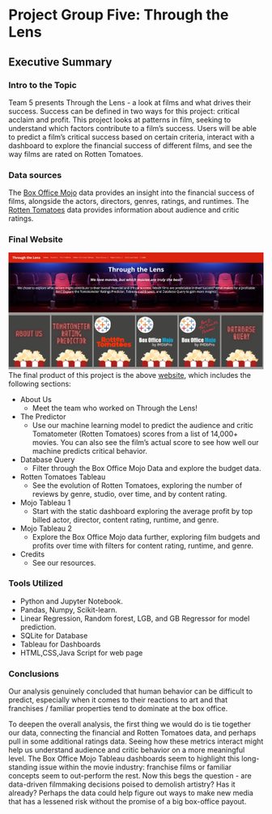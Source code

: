 # Project Group Five: Through the Lens #
## Executive Summary ##
### Intro to the Topic ###

Team 5 presents Through the Lens - a look at films and what drives their success. Success can be defined in two ways for this project: critical acclaim and profit. This project looks at patterns in film, seeking to understand which factors contribute to a film’s success.
Users will be able to predict a film’s critical success based on certain criteria, interact with a dashboard to explore the financial success of different films, and see the way films are rated on Rotten Tomatoes.

### Data sources ###
The [Box Office Mojo](https://www.kaggle.com/datasets/igorkirko/wwwboxofficemojocom-movies-with-budget-listed) data provides an insight into the financial success of films, alongside the actors, directors, genres, ratings, and runtimes.
The [Rotten Tomatoes](https://www.kaggle.com/datasets/stefanoleone992/rotten-tomatoes-movies-and-critic-reviews-dataset) data provides information about audience and critic ratings.

### Final Website ###
![landing page](https://github.com/JaimeStarling/Project_Group_Five/blob/main/Tracie/website.png) 
The final product of this project is the above [website](https://through-the-lens.herokuapp.com/), which includes the following sections:
  * About Us
    * Meet the team who worked on Through the Lens!
  * The Predictor
    * Use our machine learning model to predict the audience and critic Tomatometer (Rotten Tomatoes) scores from a list of 14,000+ movies. You can also see the film’s actual score to see how well our machine predicts critical behavior.
  * Database Query
    * Filter through the Box Office Mojo Data and explore the budget data.
  * Rotten Tomatoes Tableau
    * See the evolution of Rotten Tomatoes, exploring the number of reviews by genre, studio, over time, and by content rating.
  * Mojo Tableau 1
    * Start with the static dashboard exploring the average profit by top billed actor, director, content rating, runtime, and genre. 
  * Mojo Tableau 2
    * Explore the Box Office Mojo data further, exploring film budgets and profits over time with filters for content rating, runtime, and genre.
  * Credits
    * See our resources.

### Tools Utilized ###
  
  * Python and Jupyter Notebook.
  * Pandas, Numpy, Scikit-learn.
  * Linear Regression, Random forest, LGB, and GB Regressor for model prediction.
  * SQLite for Database
  * Tableau for Dashboards
  * HTML,CSS,Java Script for web page

### Conclusions ###

Our analysis genuinely concluded that human behavior can be difficult to predict, especially when it comes to their reactions to art and that franchises / familiar properties tend to dominate at the box office.

To deepen the overall analysis, the first thing we would do is tie together our data, connecting the financial and Rotten Tomatoes data, and perhaps pull in some additional ratings data. Seeing how these metrics interact might help us understand audience and critic behavior on a more meaningful level.
The Box Office Mojo Tableau dashboards seem to highlight this long-standing issue within the movie industry: franchise films or familiar concepts seem to out-perform the rest. Now this begs the question - are data-driven filmmaking decisions poised to demolish artistry? Has it already? Perhaps the data could help figure out ways to make new media that has a lessened risk without the promise of a big box-office payout.
